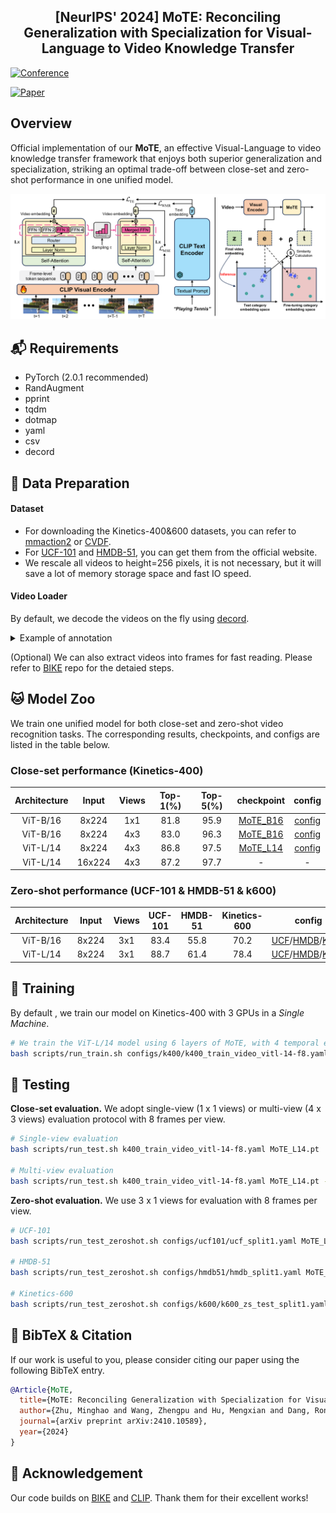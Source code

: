 <h2> <center> [NeurIPS' 2024] MoTE: Reconciling Generalization with Specialization for Visual-Language to Video Knowledge Transfer </center> </h2>

[![Conference](https://img.shields.io/badge/NeurIPS-2024-slateblue)](https://nips.cc/Conferences/2024)

[![Paper](https://img.shields.io/badge/arXiv-2410.10589-orange)](https://arxiv.org/abs/2410.10589)

</div>

## Overview

Official implementation of our **MoTE**, an effective Visual-Language to video knowledge transfer framework that enjoys both superior generalization and specialization, striking an optimal trade-off between close-set and zero-shot performance in one unified model.

<img src="figure/MoTE.png" alt="vis" style="zoom:90%;" />



## :mailbox_with_mail: Requirements


- PyTorch (2.0.1 recommended)
- RandAugment
- pprint
- tqdm
- dotmap
- yaml
- csv
- decord

## :link: Data Preparation

#### Dataset

- For downloading the Kinetics-400&600 datasets, you can refer to [mmaction2](https://github.com/open-mmlab/mmaction2/blob/master/tools/data/kinetics/README.md) or [CVDF](https://github.com/cvdfoundation/kinetics-dataset). 
- For [UCF-101](https://www.crcv.ucf.edu/data/UCF101.php) and [HMDB-51](https://serre-lab.clps.brown.edu/resource/hmdb-a-large-human-motion-database/), you can  get them from the official website.
- We rescale all videos to height=256 pixels, it is not necessary, but it will save a lot of memory storage space and fast IO speed.

#### Video Loader

By default, we decode the videos on the fly using [decord](https://github.com/dmlc/decord). 

<details><summary>Example of annotation</summary>


```sh
  abseiling/aaa.mp4 0
  abseiling/bbb.mp4 0
```

</details>

(Optional) We can also extract videos into frames for fast reading. Please refer to [BIKE](https://github.com/whwu95/BIKE/blob/main/README.md) repo for the detaied steps.

## :cat: Model Zoo

We train one unified model for both close-set and zero-shot video recognition tasks. The corresponding results, checkpoints, and configs are listed in the table below.

### Close-set performance (Kinetics-400)

| Architecture | Input  | Views | Top-1(%) | Top-5(%) |                          checkpoint                          |                         config                          |
| :----------: | :----: | :---: | :------: | :------: | :----------------------------------------------------------: | :-----------------------------------------------------: |
|   ViT-B/16   | 8x224  |  1x1  |   81.8   |   95.9   | [MoTE_B16](https://github.com/ZMHH-H/MoTE/releases/download/v1.0/MoTE_B16.pt) | [config](configs/k400/k400_train_video_vitb-16-f8.yaml) |
|   ViT-B/16   | 8x224  |  4x3  |   83.0   |   96.3   | [MoTE_B16](https://github.com/ZMHH-H/MoTE/releases/download/v1.0/MoTE_B16.pt) | [config](configs/k400/k400_train_video_vitb-16-f8.yaml) |
|   ViT-L/14   | 8x224  |  4x3  |   86.8   |   97.5   | [MoTE_L14](https://github.com/ZMHH-H/MoTE/releases/download/v1.0/MoTE_L14.pt) | [config](configs/k400/k400_train_video_vitl-14-f8.yaml) |
|   ViT-L/14   | 16x224 |  4x3  |   87.2   |   97.7   |                              -                               |                            -                            |

### Zero-shot performance (UCF-101 & HMDB-51 & k600)

| Architecture | Input | Views | UCF-101 | HMDB-51 | Kinetics-600 | config|
|:------------:|:-------------------:|:------------------:|:-----------------:|:--------------:|:--------------:|:--------------:|
| ViT-B/16 | 8x224 | 3x1 | 83.4 | 55.8 | 70.2 | [UCF](configs/ucf101/ucf_split1.yaml)/[HMDB](configs/hmdb51/hmdb_split1.yaml)/[K600](configs/k600/k600_zs_test_split1.yaml) |
|   ViT-L/14   | 8x224 |  3x1  |  88.7   |  61.4   |     78.4     | [UCF](configs/ucf101/ucf_split1.yaml)/[HMDB](configs/hmdb51/hmdb_split1.yaml)/[K600](configs/k600/k600_zs_test_split1.yaml) |



## :speedboat: Training

By default , we train our model on Kinetics-400 with 3 GPUs in a *Single Machine*.

```bash
# We train the ViT-L/14 model using 6 layers of MoTE, with 4 temporal experts per layer.
bash scripts/run_train.sh configs/k400/k400_train_video_vitl-14-f8.yaml
```

## :ocean: Testing
**Close-set evaluation.** We adopt single-view (1 x 1 views)  or multi-view (4 x 3 views)  evaluation protocol with 8 frames per view.

```bash
# Single-view evaluation
bash scripts/run_test.sh k400_train_video_vitl-14-f8.yaml MoTE_L14.pt

# Multi-view evaluation
bash scripts/run_test.sh k400_train_video_vitl-14-f8.yaml MoTE_L14.pt --test_clips 4 --test_crops 3  
```

**Zero-shot evaluation.** We use 3 x 1 views for evaluation with 8 frames per view.


```bash
# UCF-101
bash scripts/run_test_zeroshot.sh configs/ucf101/ucf_split1.yaml MoTE_L14.pt --test_clips 3

# HMDB-51
bash scripts/run_test_zeroshot.sh configs/hmdb51/hmdb_split1.yaml MoTE_L14.pt --test_clips 3

# Kinetics-600
bash scripts/run_test_zeroshot.sh configs/k600/k600_zs_test_split1.yaml MoTE_L14.pt --test_clips 3
```

## 📌 BibTeX & Citation

 If our work is useful to you, please consider citing our paper using the following BibTeX entry.


```bibtex
@Article{MoTE,
  title={MoTE: Reconciling Generalization with Specialization for Visual-Language to Video Knowledge Transfer},
  author={Zhu, Minghao and Wang, Zhengpu and Hu, Mengxian and Dang, Ronghao and Lin, Xiao and Zhou, Xun and Liu, Chengju and Chen, Qijun},
  journal={arXiv preprint arXiv:2410.10589},
  year={2024}
}
```

## :memo: Acknowledgement

Our code builds on [BIKE](https://github.com/whwu95/BIKE) and [CLIP](https://github.com/openai/CLIP). Thank them for their excellent works!
